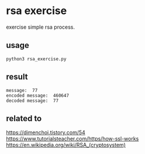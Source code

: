 # rsa exercise
exercise simple rsa process.

## usage
```
python3 rsa_exercise.py
```

## result
```
message:  77
encoded message:  460647
decoded message:  77
```

## related to
https://dimenchoi.tistory.com/54
https://www.tutorialsteacher.com/https/how-ssl-works
https://en.wikipedia.org/wiki/RSA_(cryptosystem)
